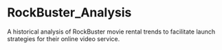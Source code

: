 # RockBuster_Analysis
A historical analysis of RockBuster movie rental trends to facilitate launch strategies for their online video service.
